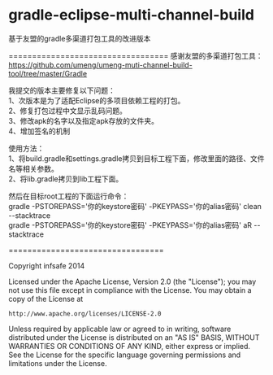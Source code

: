 gradle-eclipse-multi-channel-build
==================================

基于友盟的gradle多渠道打包工具的改进版本

==================================
感谢友盟的多渠道打包工具：
https://github.com/umeng/umeng-muti-channel-build-tool/tree/master/Gradle

我提交的版本主要修复以下问题：<br />
1、次版本是为了适配Eclipse的多项目依赖工程的打包。<br />
2、修复打包过程中文显示乱码问题。<br />
3、修改apk的名字以及指定apk存放的文件夹。<br />
4、增加签名的机制<br />

使用方法：<br />
1、将build.gradle和settings.gradle拷贝到目标工程下面，修改里面的路径、文件名等相关参数。<br />
2、将lib.gradle拷贝到lib工程下面。<br />

然后在目标root工程的下面运行命令：<br />
gradle -PSTOREPASS='你的keystore密码' -PKEYPASS='你的alias密码' clean --stacktrace <br />
gradle -PSTOREPASS='你的keystore密码' -PKEYPASS='你的alias密码' aR --stacktrace <br />


=================================

Copyright infsafe 2014

Licensed under the Apache License, Version 2.0 (the "License");
you may not use this file except in compliance with the License.
You may obtain a copy of the License at

    http://www.apache.org/licenses/LICENSE-2.0

Unless required by applicable law or agreed to in writing, software
distributed under the License is distributed on an "AS IS" BASIS,
WITHOUT WARRANTIES OR CONDITIONS OF ANY KIND, either express or implied.
See the License for the specific language governing permissions and
limitations under the License.
